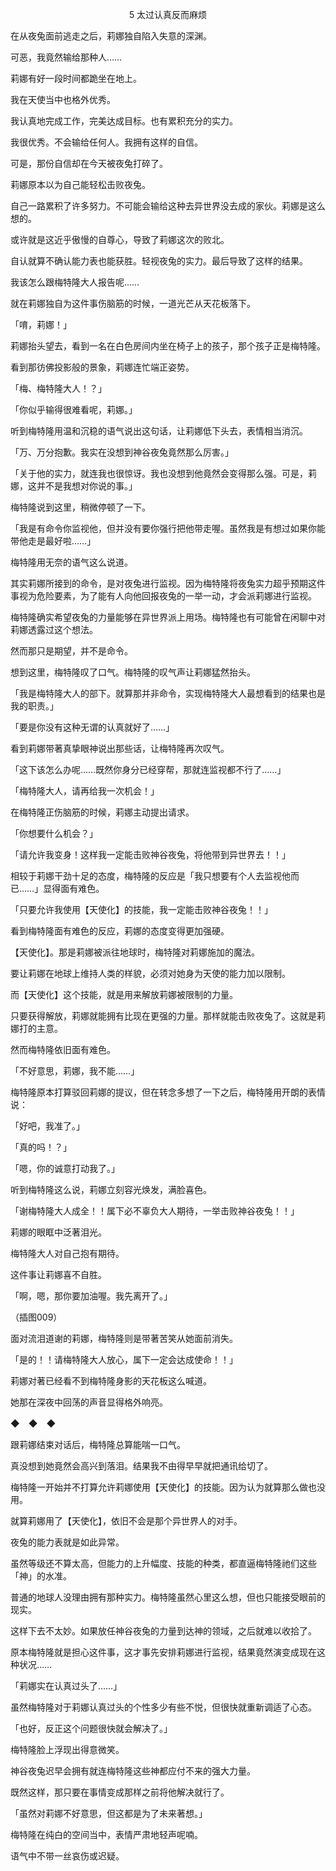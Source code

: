 <p align="center">5 太过认真反而麻烦</p>

在从夜兔面前逃走之后，莉娜独自陷入失意的深渊。

可恶，我竟然输给那种人……

莉娜有好一段时间都跪坐在地上。

我在天使当中也格外优秀。

我认真地完成工作，完美达成目标。也有累积充分的实力。

我很优秀。不会输给任何人。我拥有这样的自信。

可是，那份自信却在今天被夜兔打碎了。

莉娜原本以为自己能轻松击败夜兔。

自己一路累积了许多努力。不可能会输给这种去异世界没去成的家伙。莉娜是这么想的。

或许就是这近乎傲慢的自尊心，导致了莉娜这次的败北。

自认就算不确认能力表也能获胜。轻视夜兔的实力。最后导致了这样的结果。

我该怎么跟梅特隆大人报告呢……

就在莉娜独自为这件事伤脑筋的时候，一道光芒从天花板落下。

「唷，莉娜！」

莉娜抬头望去，看到一名在白色房间内坐在椅子上的孩子，那个孩子正是梅特隆。

看到那彷佛投影般的景象，莉娜连忙端正姿势。

「梅、梅特隆大人！？」

「你似乎输得很难看呢，莉娜。」

听到梅特隆用温和沉稳的语气说出这句话，让莉娜低下头去，表情相当消沉。

「万、万分抱歉。我实在没想到神谷夜兔竟然那么厉害。」

「关于他的实力，就连我也很惊讶。我也没想到他竟然会变得那么强。可是，莉娜，这并不是我想对你说的事。」

梅特隆说到这里，稍微停顿了一下。

「我是有命令你监视他，但并没有要你强行把他带走喔。虽然我是有想过如果你能带他走是最好啦……」

梅特隆用无奈的语气这么说道。

其实莉娜所接到的命令，是对夜兔进行监视。因为梅特隆将夜兔实力超乎预期这件事视为危险要素，为了能有人向他回报夜兔的一举一动，才会派莉娜进行监视。

梅特隆确实希望夜兔的力量能够在异世界派上用场。梅特隆也有可能曾在闲聊中对莉娜透露过这个想法。

然而那只是期望，并不是命令。

想到这里，梅特隆叹了口气。梅特隆的叹气声让莉娜猛然抬头。

「我是梅特隆大人的部下。就算那并非命令，实现梅特隆大人最想看到的结果也是我的职责。」

「要是你没有这种无谓的认真就好了……」

看到莉娜带著真挚眼神说出那些话，让梅特隆再次叹气。

「这下该怎么办呢……既然你身分已经穿帮，那就连监视都不行了……」

「梅特隆大人，请再给我一次机会！」

在梅特隆正伤脑筋的时候，莉娜主动提出请求。

「你想要什么机会？」

「请允许我变身！这样我一定能击败神谷夜兔，将他带到异世界去！！」

相较于莉娜干劲十足的态度，梅特隆的反应是「我只想要有个人去监视他而已……」显得面有难色。

「只要允许我使用【天使化】的技能，我一定能击败神谷夜兔！！」

看到梅特隆面有难色的反应，莉娜的态度变得更加强硬。

【天使化】。那是莉娜被派往地球时，梅特隆对莉娜施加的魔法。

要让莉娜在地球上维持人类的样貌，必须对她身为天使的能力加以限制。

而【天使化】这个技能，就是用来解放莉娜被限制的力量。

只要获得解放，莉娜就能拥有比现在更强的力量。那样就能击败夜兔了。这就是莉娜打的主意。

然而梅特隆依旧面有难色。

「不好意思，莉娜，我不能……」

梅特隆原本打算驳回莉娜的提议，但在转念多想了一下之后，梅特隆用开朗的表情说：

「好吧，我准了。」

「真的吗！？」

「嗯，你的诚意打动我了。」

听到梅特隆这么说，莉娜立刻容光焕发，满脸喜色。

「谢梅特隆大人成全！！属下必不辜负大人期待，一举击败神谷夜兔！！」

莉娜的眼眶中泛著泪光。

梅特隆大人对自己抱有期待。

这件事让莉娜喜不自胜。

「啊，嗯，那你要加油喔。我先离开了。」

（插图009）

面对流泪道谢的莉娜，梅特隆则是带著苦笑从她面前消失。

「是的！！请梅特隆大人放心，属下一定会达成使命！！」

莉娜对著已经看不到梅特隆身影的天花板这么喊道。

她那在深夜中回荡的声音显得格外响亮。

◆　◆　◆

跟莉娜结束对话后，梅特隆总算能喘一口气。

真没想到她竟然会高兴到落泪。结果我不由得早早就把通讯给切了。

梅特隆一开始并不打算允许莉娜使用【天使化】的技能。因为认为就算那么做也没用。

就算莉娜用了【天使化】，依旧不会是那个异世界人的对手。

夜兔的能力表就是如此异常。

虽然等级还不算太高，但能力的上升幅度、技能的种类，都直逼梅特隆祂们这些「神」的水准。

普通的地球人没理由拥有那种实力。梅特隆虽然心里这么想，但也只能接受眼前的现实。

这样下去不太妙。如果放任神谷夜兔的力量到达神的领域，之后就难以收拾了。

原本梅特隆就是担心这件事，这才事先安排莉娜进行监视，结果竟然演变成现在这种状况……

「莉娜实在认真过头了……」

虽然梅特隆对于莉娜认真过头的个性多少有些不悦，但很快就重新调适了心态。

「也好，反正这个问题很快就会解决了。」

梅特隆脸上浮现出得意微笑。

神谷夜兔迟早会拥有就连梅特隆这些神都应付不来的强大力量。

既然这样，那只要在事情变成那样之前将他解决就行了。

「虽然对莉娜不好意思，但这都是为了未来著想。」

梅特隆在纯白的空间当中，表情严肃地轻声呢喃。

语气中不带一丝哀伤或迟疑。

